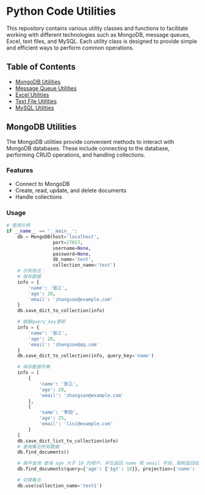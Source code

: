 # Python Code Utilities

This repository contains various utility classes and functions to facilitate working with different technologies such as MongoDB, message queues, Excel, text files, and MySQL. Each utility class is designed to provide simple and efficient ways to perform common operations.

## Table of Contents

- [MongoDB Utilities](#mongodb-utilities)
- [Message Queue Utilities](#message-queue-utilities)
- [Excel Utilities](#excel-utilities)
- [Text File Utilities](#text-file-utilities)
- [MySQL Utilities](#mysql-utilities)

## MongoDB Utilities

The MongoDB utilities provide convenient methods to interact with MongoDB databases. These include connecting to the database, performing CRUD operations, and handling collections.

### Features
- Connect to MongoDB
- Create, read, update, and delete documents
- Handle collections

### Usage
```python
# 使用示例
if __name__ == '__main__':
    db = MongoDB(host='localhost',
                 port=27017,
                 username=None,
                 password=None,
                 db_name='test',
                 collection_name='test')
    # 示例用法：
    # 保存数据
    info = {
        'name': '张三',
        'age': 20,
        'email': 'zhangsan@example.com'
    }
    db.save_dict_to_collection(info)

    # 根据query_key更新
    info = {
        'name': '张三',
        'age': 20,
        'email': 'zhangsan@qq.com'
    }
    db.save_dict_to_collection(info, query_key='name')

    # 保存数据字典
    info = [
        {
            'name': '张三',
            'age': 20,
            'email': 'zhangsan@example.com'
        },
        {
            'name': '李四',
            'age': 25,
            'email': 'lisi@example.com'
        }
    ]
    db.save_dict_list_to_collection(info)
    # 查询集合所有数据
    db.find_documents()

    # 条件查询 查询 age 大于 18 的用户，并仅返回 name 和 email 字段，限制返回结果数量为 10
    db.find_documents(query={'age': {'$gt': 18}}, projection={'name': 1, 'email': 1}, limit=10)

    # 切换集合
    db.use(collection_name='test1')

